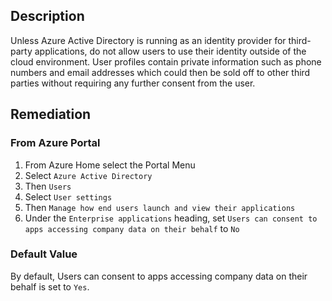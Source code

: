 ## Description

Unless Azure Active Directory is running as an identity provider for third-party applications, do not allow users to use their identity outside of the cloud environment. User profiles contain private information such as phone numbers and email addresses which could then be sold off to other third parties without requiring any further consent from the user.

## Remediation

### From Azure Portal

  1. From Azure Home select the Portal Menu
  2. Select `Azure Active Directory`
  3. Then `Users`
  4. Select `User settings`
  5. Then `Manage how end users launch and view their applications`
  6. Under the `Enterprise applications` heading, set `Users can consent to apps accessing company data on their behalf` to `No`

### Default Value

By default, Users can consent to apps accessing company data on their behalf is set to `Yes`.